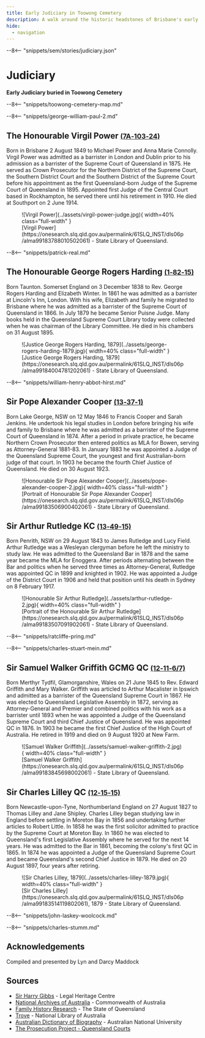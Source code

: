 ```yaml
---
title: Early Judiciary in Toowong Cemetery
description: A walk around the historic headstones of Brisbane's early Judges
hide:
  - navigation
---
```


--8<-- "snippets/sem/stories/judiciary.json"

# Judiciary  

**Early Judiciary buried in Toowong Cemetery**

--8<-- "snippets/toowong-cemetery-map.md"

<!-- 
???+ directions "Directions" 

    Starting point
    Walking directions to first headstone... is the grave of...
    
    ![](../assets/404.png){ width="15%" }
-->

--8<-- "snippets/george-william-paul-2.md"


<!--
??? directions "Directions" 

    Walking directions to next headstone... is the grave of...
    
    ![](../assets/404.png){ width="15%" }
-->

## The Honourable Virgil Power <small>[(7A‑103‑24)](https://brisbane.discovereverafter.com/profile/31872946 "Go to Memorial Information" )</small>

Born in Brisbane 2 August 1849 to Michael Power and Anna Marie Connolly. Virgil Power was admitted as a barrister in London and Dublin prior to his admission as a barrister of the Supreme Court of Queensland in 1875. He served as Crown Prosecutor for the Northern District of the Supreme Court, the Southern District Court and the Southern District of the Supreme Court before his appointment as the first Queensland-born Judge of the Supreme Court of Queensland in 1895. Appointed first Judge of the Central Court based in Rockhampton, he served there until his retirement in 1910. He died at Southport on 2 June 1914.

<figure markdown>
  ![Virgil Power](../assets/virgil-power-judge.jpg){ width=40% class="full-width" }
  <figcaption markdown>[Virgil Power](https://onesearch.slq.qld.gov.au/permalink/61SLQ_INST/dls06p/alma99183788010502061) - State Library of Queensland.</figcaption>
</figure>

--8<-- "snippets/patrick-real.md"

## The Honourable George Rogers Harding <small>[(1‑82‑15)](https://brisbane.discovereverafter.com/profile/31757389 "Go to Memorial Information" )</small>

Born Taunton. Somerset England on 3 December 1838 to Rev. George Rogers Harding and Elizabeth Winter. In 1861 he was admitted as a barrister at Lincoln's Inn, London. With his wife, Elizabeth and family he migrated to Brisbane where he was admitted as a barrister of the Supreme Court of Queensland in 1866. In July 1879 he became Senior Puisne Judge. Many books held in the Queensland Supreme Court Library today were collected when he was chairman of the Library Committee. He died in his chambers on 31 August 1895.

<figure markdown>
  ![Justice George Rogers Harding, 1879](../assets/george-rogers-harding-1879.jpg){ width=40% class="full-width" }
  <figcaption markdown>[Justice George Rogers Harding, 1879](https://onesearch.slq.qld.gov.au/permalink/61SLQ_INST/dls06p/alma99184004781202061) - State Library of Queensland.</figcaption>
</figure>

--8<-- "snippets/william-henry-abbot-hirst.md"

## Sir Pope Alexander Cooper <small>[(13‑37‑1)](https://brisbane.discovereverafter.com/profile/31799132 "Go to Memorial Information" )</small>

Born Lake George, NSW on 12 May 1846 to Francis Cooper and Sarah Jenkins. He undertook his legal studies in London before bringing his wife and family to Brisbane where he was admitted as a barrister of the Supreme Court of Queensland in 1874. After a period in private practice, he became Northern Crown Prosecutor then entered politics as MLA for Bowen, serving as Attorney-General 1881-83. In January 1883 he was appointed a Judge of the Queensland Supreme Court, the youngest and first Australian-born judge of that court. In 1903 he became the fourth Chief Justice of Queensland. He died on 30 August 1923.

<figure markdown>
  ![Honourable Sir Pope Alexander Cooper](../assets/pope-alexander-cooper-2.jpg){ width=40% class="full-width" }
  <figcaption markdown>[Portrait of Honourable Sir Pope Alexander Cooper](https://onesearch.slq.qld.gov.au/permalink/61SLQ_INST/dls06p/alma99183506900402061) - State Library of Queensland.</figcaption>
</figure>

## Sir Arthur Rutledge KC <small>[(13‑49‑15)](https://brisbane.discovereverafter.com/profile/32021020 "Go to Memorial Information" )</small>

Born Penrith, NSW on 29 August 1843 to James Rutledge and Lucy Field. Arthur Rutledge was a Wesleyan clergyman before he left the ministry to study law. He was admitted to the Queensland Bar in 1878 and the same year became the MLA for Enoggera. After periods alternating between the Bar and politics when he served three times as Attorney-General, Rutledge was appointed QC in 1899 and knighted in 1902. He was appointed a Judge of the District Court in 1906 and held that position until his death in Sydney on 8 February 1917.

<figure markdown>
  ![Honourable Sir Arthur Rutledge](../assets/arthur-rutledge-2.jpg){ width=40% class="full-width" }
  <figcaption markdown>[Portrait of the Honourable Sir Arthur Rutledge](https://onesearch.slq.qld.gov.au/permalink/61SLQ_INST/dls06p/alma99183507091902061) - State Library of Queensland.</figcaption>
</figure>

--8<-- "snippets/ratcliffe-pring.md"

--8<-- "snippets/charles-stuart-mein.md"

## Sir Samuel Walker Griffith GCMG QC <small>[(12‑11‑6/7)](https://brisbane.discovereverafter.com/profile/31688994 "Go to Memorial Information" )</small>

Born Merthyr Tydfil, Glamorganshire, Wales on 21 June 1845 to Rev. Edward Griffith and Mary Walker. Griffith was articled to Arthur Macalister in Ipswich and admitted as a barrister of the Queensland Supreme Court in 1867. He was elected to Queensland Legislative Assembly in 1872, serving as Attorney-General and Premier and combined politics with his work as a barrister until 1893 when he was appointed a Judge of the Queensland Supreme Court and third Chief Justice of Queensland. He was appointed QC in 1876. In 1903 he became the first Chief Justice of the High Court of Australia. He retired in 1919 and died on 9 August 1920 at New Farm.

<figure markdown>
  ![Samuel Walker Griffith](../assets/samuel-walker-griffith-2.jpg){ width=40% class="full-width" }
  <figcaption markdown>[Samuel Walker Griffith](https://onesearch.slq.qld.gov.au/permalink/61SLQ_INST/dls06p/alma99183845698002061) - State Library of Queensland.</figcaption>
</figure>

## Sir Charles Lilley QC <small>[(12‑15‑15)](https://brisbane.discovereverafter.com/profile/32018715 "Go to Memorial Information" )</small>

Born Newcastle-upon-Tyne, Northumberland England on 27 August 1827 to Thomas Lilley and Jane Shipley. Charles Lilley began studying law in England before settling in Moreton Bay in 1856 and undertaking further articles to Robert Little. In 1858 he was the first solicitor admitted to practice by the Supreme Court at Moreton Bay. In 1860 he was elected to Queensland's first Legislative Assembly where he served for the next 14 years. He was admitted to the Bar in 1861, becoming the colony's first QC in 1865. In 1874 he was appointed a Judge of the Queensland Supreme Court and became Queensland's second Chief Justice in 1879. He died on 20 August 1897, four years after retiring.

<figure markdown>
  ![Sir Charles Lilley, 1879](../assets/charles-lilley-1879.jpg){ width=40% class="full-width" }
  <figcaption markdown>[Sir Charles Lilley](https://onesearch.slq.qld.gov.au/permalink/61SLQ_INST/dls06p/alma99183514119802061), 1879 - State Library of Queensland.</figcaption>
</figure>

--8<-- "snippets/john-laskey-woolcock.md"

--8<-- "snippets/charles-stumm.md"

## Acknowledgements

Compiled and presented by Lyn and Darcy Maddock

## Sources

- [Sir Harry Gibbs](https://legalheritage.sclqld.org.au) - Legal Heritage Centre
- [National Archives of Australia](https://www.naa.gov.au) - Commonwealth of Australia
- [Family History Research](https://www.familyhistory.bdm.qld.gov.au) - The State of Queensland
- [Trove](https://trove.nla.gov.au) - National Library of Australia
- [Australian Dictionary of Biography](https://adb.anu.edu.au) - Australian National University
- [The Prosecution Project - Queensland Courts](https://prosecutionproject.griffith.edu.au/other-resources/queensland-courts/)

<!--
<div class="noprint" markdown="1">

## Brochure

**[Download this walk](../assets/guides/judiciary.pdf)** - designed to be printed and folded in half to make an A5 brochure.

</div>
-->
